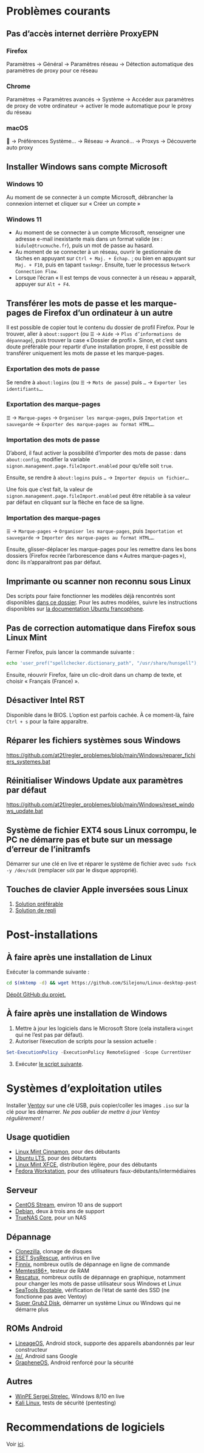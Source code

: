 # Problèmes courants

## Pas d’accès internet derrière ProxyEPN
### Firefox
Paramètres -> Général -> Paramètres réseau -> Détection automatique des paramètres de proxy pour ce réseau

### Chrome
Paramètres -> Paramètres avancés -> Système -> Accéder aux paramètres de proxy de votre ordinateur -> activer le mode automatique pour le proxy du réseau

### macOS
🍎 -> Préférences Système… -> Réseau -> Avancé… -> Proxys -> Découverte auto proxy

## Installer Windows sans compte Microsoft
### Windows 10
Au moment de se connecter à un compte Microsoft, débrancher la connexion internet et cliquer sur « Créer un compte »
### Windows 11
- Au moment de se connecter à un compte Microsoft, renseigner une adresse e-mail inexistante mais dans un format valide (ex : `bidule@trucmuche.fr`), puis un mot de passe au hasard.
- Au moment de se connecter à un réseau, ouvrir le gestionnaire de tâches en appuyant sur `Ctrl + Maj. + Échap.` ; ou bien en appuyant sur `Maj. + F10`, puis en tapant `taskmgr`. Ensuite, tuer le processus `Network Connection Flow`.
- Lorsque l’écran « Il est temps de vous connecter à un réseau » apparaît, appuyer sur `Alt + F4`.

## Transférer les mots de passe et les marque-pages de Firefox d’un ordinateur à un autre

Il est possible de copier tout le contenu du dossier de profil Firefox. Pour le trouver, aller à `about:support` (ou `☰` -> `Aide` -> `Plus d’informations de dépannage`), puis trouver la case « Dossier de profil ». Sinon, et c’est sans doute préférable pour repartir d’une installation propre, il est possible de transférer uniquement les mots de passe et les marque-pages.

### Exportation des mots de passe
Se rendre à `about:logins` (ou `☰` -> `Mots de passe`) puis `…` -> `Exporter les identifiants…`.

### Exportation des marque-pages
`☰` -> `Marque-pages` -> `Organiser les marque-pages`, puis `Importation et sauvegarde` -> `Exporter des marque-pages au format HTML…`.

### Importation des mots de passe
D’abord, il faut activer la possibilité d’importer des mots de passe : dans `about:config`, modifier la variable `signon.management.page.fileImport.enabled` pour qu’elle soit `true`.

Ensuite, se rendre à `about:logins` puis `…` -> `Importer depuis un fichier…`.

Une fois que c’est fait, la valeur de `signon.management.page.fileImport.enabled` peut être rétablie à sa valeur par défaut en cliquant sur la flèche en face de sa ligne.

### Importation des marque-pages
`☰` -> `Marque-pages` -> `Organiser les marque-pages`, puis `Importation et sauvegarde` -> `Importer des marque-pages au format HTML…`.

Ensuite, glisser-déplacer les marque-pages pour les remettre dans les bons dossiers (Firefox recrée l’arborescence dans « Autres marque-pages »), donc ils n’apparaitront pas par défaut.


## Imprimante ou scanner non reconnu sous Linux

Des scripts pour faire fonctionner les modèles déjà rencontrés sont disponibles [dans ce dossier](https://github.com/at2f/regler_problemes/tree/main/Imprimantes%20%26%20scanners). Pour les autres modèles, suivre les instructions disponibles sur [la documentation Ubuntu francophone](https://doc.ubuntu-fr.org/imprimante#installation_selon_la_marque).

## Pas de correction automatique dans Firefox sous Linux Mint

Fermer Firefox, puis lancer la commande suivante :
```bash
echo 'user_pref("spellchecker.dictionary_path", "/usr/share/hunspell");' >> "$(find ${HOME}/.mozilla/firefox -iname *default-*)/prefs.js"
```
Ensuite, réouvrir Firefox, faire un clic-droit dans un champ de texte, et choisir « Français (France) ».

## Désactiver Intel RST
Disponible dans le BIOS. L’option est parfois cachée. À ce moment-là, faire `Ctrl + s` pour la faire apparaître.

## Réparer les fichiers systèmes sous Windows

https://github.com/at2f/regler_problemes/blob/main/Windows/reparer_fichiers_systemes.bat

## Réinitialiser Windows Update aux paramètres par défaut

https://github.com/at2f/regler_problemes/blob/main/Windows/reset_windows_update.bat

## Système de fichier EXT4 sous Linux corrompu, le PC ne démarre pas et bute sur un message d’erreur de l’initramfs
Démarrer sur une clé en live et réparer le système de fichier avec `sudo fsck -y /dev/sdX` (remplacer `sdX` par le disque approprié).

## Touches de clavier Apple inversées sous Linux
1. [Solution préférable](https://help.ubuntu.com/community/AppleKeyboard#Correcting_swapped_keys_and_wrong_keymaps_for_international_.28non-US.29_keyboards)
2. [Solution de repli](https://askubuntu.com/a/572670)

# Post-installations

## À faire après une installation de Linux
Exécuter la commande suivante :
```bash
cd $(mktemp -d) && wget https://github.com/Silejonu/Linux-desktop-post-install/archive/refs/heads/main.tar.gz && tar xf main.tar.gz && cd Linux-desktop-post-install-main && bash ./linux_desktop_post-install.sh
```
[Dépôt GitHub du projet.](https://github.com/Silejonu/Linux-desktop-post-install)

## À faire après une installation de Windows
1. Mettre à jour les logiciels dans le Microsoft Store (cela installera `winget` qui ne l’est pas par défaut).
2. Autoriser l’éxecution de scripts pour la session actuelle :
```powershell
Set-ExecutionPolicy -ExecutionPolicy RemoteSigned -Scope CurrentUser
```
3. Exécuter [le script suivante](https://github.com/at2f/regler_problemes/blob/main/Windows/post-installation_windows.ps1).


# Systèmes d’exploitation utiles

Installer [Ventoy](https://ventoy.net/) sur une clé USB, puis copier/coller les images `.iso` sur la clé pour les démarrer. *Ne pas oublier de mettre à jour Ventoy régulièrement !*

## Usage quotidien
- [Linux Mint Cinnamon](https://linuxmint.com/), pour des débutants
- [Ubuntu LTS](https://www.ubuntu-fr.org/), pour des débutants
- [Linux Mint XFCE](https://linuxmint.com/), distribution légère, pour des débutants
- [Fedora Workstation](https://getfedora.org/), pour des utilisateurs faux-débutants/intermédiaires

## Serveur
- [CentOS Stream](https://www.centos.org/centos-stream/), environ 10 ans de support
- [Debian](https://www.debian.org/), deux à trois ans de support
- [TrueNAS Core](https://www.truenas.com/download-truenas-core/), pour un NAS

## Dépannage
- [Clonezilla](https://clonezilla.org/), clonage de disques
- [ESET SysRescue](https://www.eset.com/fr/support/sysrescue/), antivirus en live
- [Finnix](https://www.finnix.org/), nombreux outils de dépannage en ligne de commande
- [Memtest86+](https://www.memtest.org/), testeur de RAM
- [Rescatux](https://www.supergrubdisk.org/category/download/rescatuxdownloads/rescatux-stable/), nombreux outils de dépannage en graphique, notamment pour changer les mots de passe utilisateur sous Windows et Linux
- [SeaTools Bootable](https://www.seagate.com/fr/fr/support/downloads/seatools/), vérification de l’état de santé des SSD (ne fonctionne pas avec Ventoy)
- [Super Grub2 Disk](https://www.supergrubdisk.org/category/download/supergrub2diskdownload/super-grub2-disk-stable/), démarrer un système Linux ou Windows qui ne démarre plus

## ROMs Android
- [LineageOS](https://lineageos.org/), Android stock, supporte des appareils abandonnés par leur constructeur
- [/e/](https://e.foundation/fr/), Android sans Google
- [GrapheneOS](https://grapheneos.org/), Android renforcé pour la sécurité

## Autres
- [WinPE Sergei Strelec](https://sergeistrelec.ru/), Windows 8/10 en live
- [Kali Linux](https://www.kali.org/), tests de sécurité (pentesting)

# Recommendations de logiciels

Voir [ici](https://github.com/at2f/regler_problemes/blob/main/Recommendations%20de%20logiciels.md).
